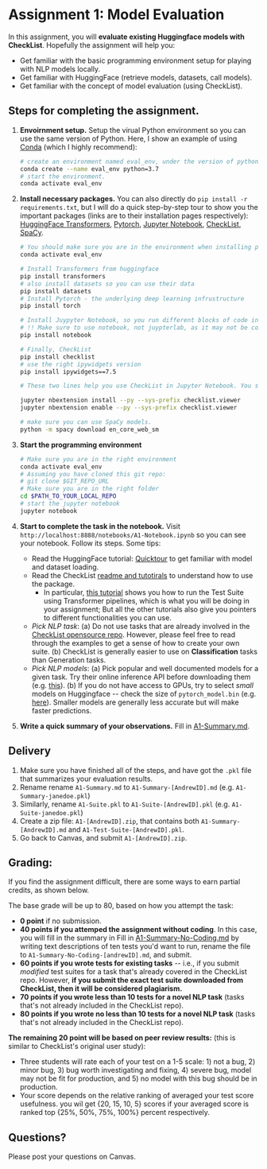 # Assignment 1: Model Evaluation

In this assignment, you will **evaluate existing Huggingface models with CheckList**. Hopefully the assignment will help you:

- Get familiar with the basic programming environment setup for playing with NLP models locally.
- Get familiar with HuggingFace (retrieve models, datasets, call models).
- Get familiar with the concept of model evaluation (using CheckList).

## Steps for completing the assignment.

1. **Envoirnment setup.** Setup the virual Python environment so you can use the same version of Python. Here, I show an example of using [Conda](https://conda.io/projects/conda/en/latest/user-guide/getting-started.html#before-you-start) (which I highly recommend):

   ```sh
   # create an environment named eval_env, under the version of python 3.7
   conda create --name eval_env python=3.7
   # start the environment.
   conda activate eval_env
   ```

2. **Install necessary packages.** You can also directly do `pip install -r requirements.txt`, but I will do a quick step-by-step tour to show you the important packages (links are to their installation pages respectively): [HuggingFace Transformers](https://github.com/huggingface/transformers/blob/main/README.md#installation), [Pytorch](https://pytorch.org/get-started/locally/#start-locally), [Jupyter Notebook](https://jupyter.org/install), [CheckList](https://github.com/marcotcr/checklist), [SpaCy](https://spacy.io/).

   ```sh
   # You should make sure you are in the environment when installing packages.
   conda activate eval_env

   # Install Transformers from huggingface
   pip install transformers
   # also install datasets so you can use their data
   pip install datasets
   # Install Pytorch - the underlying deep learning infrustructure
   pip install torch

   # Install Juypyter Notebook, so you run different blocks of code interactively.
   # !! Make sure to use notebook, not juypterlab, as it may not be compatible with CheckList.
   pip install notebook

   # Finally, CheckList
   pip install checklist
   # use the right ipywidgets version
   pip install ipywidgets==7.5

   # These two lines help you use CheckList in Jupyter Notebook. You should still run them if you did `pip install -r requirements.txt`.

   jupyter nbextension install --py --sys-prefix checklist.viewer
   jupyter nbextension enable --py --sys-prefix checklist.viewer

   # make sure you can use SpaCy models.
   python -m spacy download en_core_web_sm
   ```

3. **Start the programming environment**

   ```sh
   # Make sure you are in the right environment
   conda activate eval_env
   # Assuming you have cloned this git repo:
   # git clone $GIT_REPO_URL
   # Make sure you are in the right folder
   cd $PATH_TO_YOUR_LOCAL_REPO
   # start the jupyter notebook
   jupyter notebook
   ```

4. **Start to complete the task in the notebook.** Visit `http://localhost:8888/notebooks/A1-Notebook.ipynb` so you can see your notebook. Follow its steps. Some tips:

   - Read the HuggingFace tutorial: [Quicktour](https://github.com/huggingface/notebooks/blob/main/transformers_doc/en/quicktour.ipynb) to get familiar with model and dataset loading.
   - Read the CheckList [readme and tutotirals](https://github.com/marcotcr/checklist) to understand how to use the package.
      - In particular, [this tutorial](https://github.com/marcotcr/checklist/blob/master/notebooks/tutorials/4.%20The%20CheckList%20process.ipynb) shows you how to run the Test Suite using Transformer pipelines, which is what you will be doing in your assignment; But all the other tutorials also give you pointers to different functionalities you can use.
   - _Pick NLP task_: (a) Do not use tasks that are already involved in the [CheckList opensource repo](https://github.com/marcotcr/checklist/tree/master/notebooks). However, please feel free to read through the examples to get a sense of how to create your own suite. (b) CheckList is generally easier to use on **Classification** tasks than Generation tasks.
   - _Pick NLP models_: (a) Pick popular and well documented models for a given task. Try their online inference API before downloading them (e.g. [this](https://huggingface.co/bert-base-cased)).
     (b) If you do not have access to GPUs, try to select _small_ models on Huggingface -- check the size of `pytorch_model.bin` (e.g. [here](https://huggingface.co/distilbert-base-uncased-finetuned-sst-2-english/tree/main)). Smaller models are generally less accurate but will make faster predictions.

5. **Write a quick summary of your observations.** Fill in [A1-Summary.md](./A1-Summary.md).

## Delivery

1. Make sure you have finished all of the steps, and have got the `.pkl` file that summarizes your evaluation results.
2. Rename rename `A1-Summary.md` to `A1-Summary-[AndrewID].md` (e.g. `A1-Summary-janedoe.pkl`)
3. Similarly, rename `A1-Suite.pkl` to `A1-Suite-[AndrewID].pkl` (e.g. `A1-Suite-janedoe.pkl`)
4. Create a zip file: `A1-[AndrewID].zip`, that contains both `A1-Summary-[AndrewID].md` and `A1-Test-Suite-[AndrewID].pkl`.
5. Go back to Canvas, and submit `A1-[AndrewID].zip`.

## Grading:

If you find the assignment difficult, there are some ways to earn partial credits, as shown below.

The base grade will be up to 80, based on how you attempt the task:

- **0 point** if no submission.
- **40 points if you attemped the assignment without coding**. In this case, you will fill in the summary in Fill in [A1-Summary-No-Coding.md](./A1-Summary-No-Coding.md) by writing text descriptions of ten tests you'd want to run, rename the file to `A1-Summary-No-Coding-[andrewID].md`, and submit.
- **60 points if you wrote tests for existing tasks** -- i.e., if you submit _modified_ test suites for a task that's already covered in the CheckList repo. However, **if you submit the exact test suite downloaded from CheckList, then it will be considered plagiarism.**
- **70 points if you wrote less than 10 tests for a novel NLP task** (tasks that's not already included in the CheckList repo).
- **80 points if you wrote no less than 10 tests for a novel NLP task** (tasks that's not already included in the CheckList repo).

**The remaining 20 point will be based on peer review results:** (this is similar to CheckList's original user study):

- Three students will rate each of your test on a 1-5 scale: 1) not a bug, 2) minor bug, 3) bug worth investigating and fixing, 4) severe bug, model may not be fit for production, and 5) no model with this bug should be in production.
- Your score depends on the relative ranking of averaged your test score usefulness. you wil get {20, 15, 10, 5} scores if your averaged score is ranked top {25%, 50%, 75%, 100%} percent respectively.

## Questions?

Please post your questions on Canvas.
